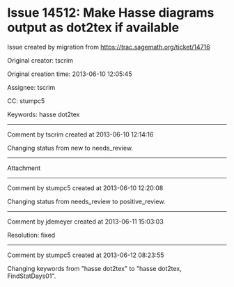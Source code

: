 # Issue 14512: Make Hasse diagrams output as dot2tex if available

Issue created by migration from https://trac.sagemath.org/ticket/14716

Original creator: tscrim

Original creation time: 2013-06-10 12:05:45

Assignee: tscrim

CC:  stumpc5

Keywords: hasse dot2tex




---

Comment by tscrim created at 2013-06-10 12:14:16

Changing status from new to needs_review.


---

Attachment


---

Comment by stumpc5 created at 2013-06-10 12:20:08

Changing status from needs_review to positive_review.


---

Comment by jdemeyer created at 2013-06-11 15:03:03

Resolution: fixed


---

Comment by stumpc5 created at 2013-06-12 08:23:55

Changing keywords from "hasse dot2tex" to "hasse dot2tex, FindStatDays01".
